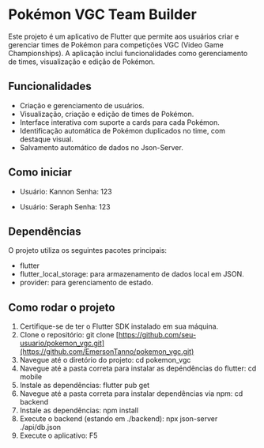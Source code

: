 # Pokémon VGC Team Builder

Este projeto é um aplicativo de Flutter que permite aos usuários criar e gerenciar times de Pokémon para competições VGC (Video Game Championships). A aplicação inclui funcionalidades como gerenciamento de times, visualização e edição de Pokémon.

## Funcionalidades

- Criação e gerenciamento de usuários.
- Visualização, criação e edição de times de Pokémon.
- Interface interativa com suporte a cards para cada Pokémon.
- Identificação automática de Pokémon duplicados no time, com destaque visual.
- Salvamento automático de dados no Json-Server.


## Como iniciar
- Usuário: Kannon
Senha: 123

- Usuário: Seraph
Senha: 123

## Dependências

O projeto utiliza os seguintes pacotes principais:
- flutter
- flutter_local_storage: para armazenamento de dados local em JSON.
- provider: para gerenciamento de estado.


## Como rodar o projeto
1. Certifique-se de ter o Flutter SDK instalado em sua máquina.
2. Clone o repositório: git clone [https://github.com/seu-usuario/pokemon_vgc.git](https://github.com/EmersonTanno/pokemon_vgc.git)
3. Navegue até o diretório do projeto: cd pokemon_vgc
4. Navegue até a pasta correta para instalar as depéndências do flutter: cd mobile
5. Instale as dependências: flutter pub get
6. Navegue até a pasta correta para instalar dependências via npm: cd backend
7. Instale as dependências: npm install
8. Execute o backend (estando em ./backend): npx json-server ./api/db.json
9. Execute o aplicativo: F5

